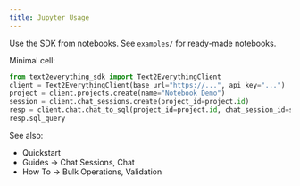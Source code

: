 ```yaml
---
title: Jupyter Usage
---
```


Use the SDK from notebooks. See `examples/` for ready-made notebooks.

Minimal cell:
```python
from text2everything_sdk import Text2EverythingClient
client = Text2EverythingClient(base_url="https://...", api_key="...")
project = client.projects.create(name="Notebook Demo")
session = client.chat_sessions.create(project_id=project.id)
resp = client.chat.chat_to_sql(project_id=project.id, chat_session_id=session.id, query="Count users")
resp.sql_query
```

See also:
- Quickstart
- Guides → Chat Sessions, Chat
- How To → Bulk Operations, Validation
